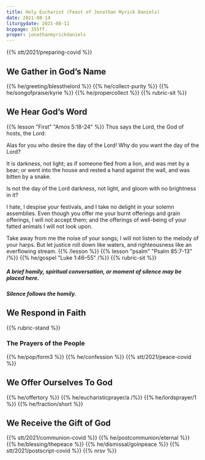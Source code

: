 ```yaml
---
title: Holy Eucharist (Feast of Jonathan Myrick Daniels)
date: 2021-08-14
liturgydate: 2021-08-11
bcppage: 355ff.
proper: jonathanmyrickdaniels
---
```

{{% stt/2021/preparing-covid %}}

## We Gather in God’s Name
{{% he/greeting/blessthelord %}}
{{% he/collect-purity %}}
{{% he/songofpraise/kyrie %}}
{{% he/propercollect %}}
{{% rubric-sit %}}

## We Hear God’s Word
{{% lesson "First" "Amos 5:18-24" %}}
Thus says the Lord, the God of hosts, the Lord:

Alas for you who desire the day of the Lord!
Why do you want the day of the Lord?

It is darkness, not light;
as if someone fled from a lion,
and was met by a bear;
or went into the house and rested a hand against the wall,
and was bitten by a snake.

Is not the day of the Lord darkness, not light,
and gloom with no brightness in it?

I hate, I despise your festivals,
and I take no delight in your solemn assemblies.
Even though you offer me your burnt offerings and grain offerings,
I will not accept them;
and the offerings of well-being of your fatted animals
I will not look upon.

Take away from me the noise of your songs;
I will not listen to the melody of your harps.
But let justice roll down like waters,
and righteousness like an everflowing stream.
{{% /lesson %}}
{{% lesson "psalm" "Psalm 85:7-13" /%}}
{{% he/gospel "Luke 1:46–55" /%}}
{{% rubric-sit %}}
##### A brief homily, spiritual conversation, or moment of silence may be placed here.
##### Silence follows the homily.

## We Respond in Faith

{{% rubric-stand %}}

### The Prayers of the People
{{% he/pop/form3 %}}
{{% he/confession %}}
{{% stt/2021/peace-covid %}}

## We Offer Ourselves To God
{{% he/offertory %}}
{{% he/eucharisticprayer/a /%}}
{{% he/lordsprayer/1 %}}
{{% he/fraction/short %}}

## We Receive the Gift of God
{{% stt/2021/communion-covid %}}
{{% he/postcommunion/eternal %}}
{{% he/blessing/thepeace %}}
{{% he/dismissal/goinpeace %}}
{{% stt/2021/postscript-covid %}}
{{% nrsv %}}
